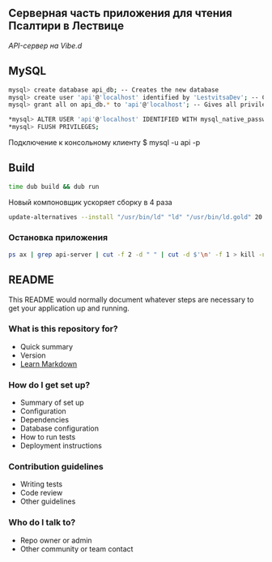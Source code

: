 ## Серверная часть приложения для чтения Псалтири в Лествице ##

*API-сервер на Vibe.d*

## MySQL ##
```BASH
mysql> create database api_db; -- Creates the new database
mysql> create user 'api'@'localhost' identified by 'LestvitsaDev'; -- Creates the user
mysql> grant all on api_db.* to 'api'@'localhost'; -- Gives all privileges to the new user on the newly created database

*mysql> ALTER USER 'api'@'localhost' IDENTIFIED WITH mysql_native_password BY 'LestvitsaDev';
*mysql> FLUSH PRIVILEGES;
```
Подключение к консольному клиенту
$ mysql -u api -p

## Build ##
```BASH
time dub build && dub run 
```
Новый компоновщик ускоряет сборку в 4 раза 
```BASH
update-alternatives --install "/usr/bin/ld" "ld" "/usr/bin/ld.gold" 20
```

### Остановка приложения ###
```BASH
ps ax | grep api-server | cut -f 2 -d " " | cut -d $'\n' -f 1 > kill -n 
```

## README ##

This README would normally document whatever steps are necessary to get your application up and running.

### What is this repository for? ###

* Quick summary
* Version
* [Learn Markdown](https://bitbucket.org/tutorials/markdowndemo)

### How do I get set up? ###

* Summary of set up
* Configuration
* Dependencies
* Database configuration
* How to run tests
* Deployment instructions

### Contribution guidelines ###

* Writing tests
* Code review
* Other guidelines

### Who do I talk to? ###

* Repo owner or admin
* Other community or team contact

